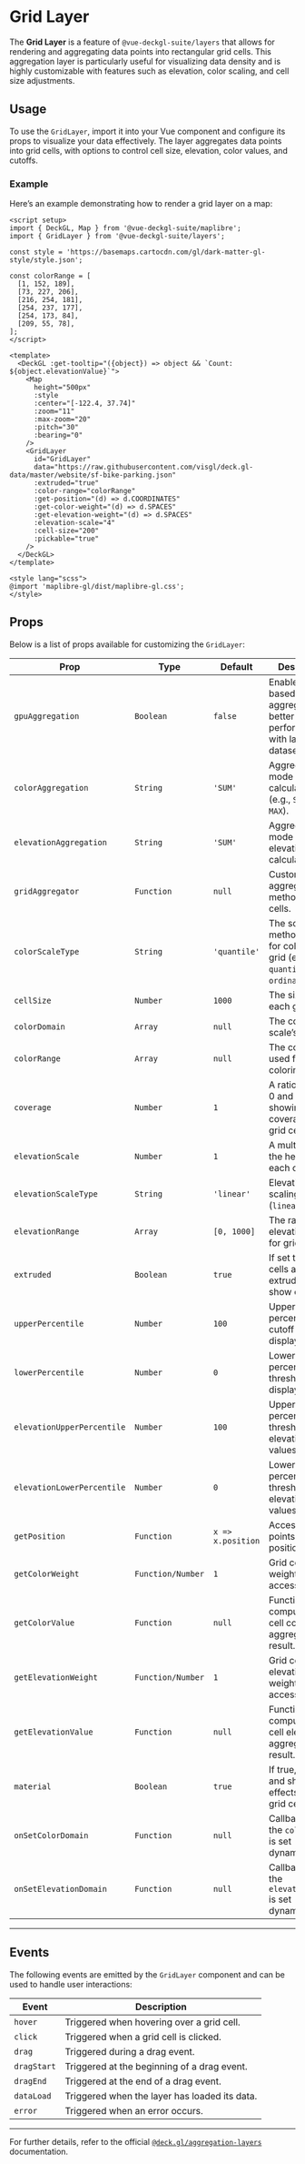 <script setup>
import { DeckGL, Map } from '@vue-deckgl-suite/maplibre';
import { GridLayer } from '@vue-deckgl-suite/layers';
import 'maplibre-gl/dist/maplibre-gl.css';
</script>

# Grid Layer

The **Grid Layer** is a feature of `@vue-deckgl-suite/layers` that allows for rendering and aggregating data points into rectangular grid cells. This aggregation layer is particularly useful for visualizing data density and is highly customizable with features such as elevation, color scaling, and cell size adjustments.

<ClientOnly>
    <DeckGL :getTooltip="({object}) => object && `Count: ${object.elevationValue}`">
        <Map
            height="400px"
            :style="`https://basemaps.cartocdn.com/gl/dark-matter-gl-style/style.json`"
            :center="[-122.4, 37.74]"
            :zoom="11"
            :max-zoom="20"
            :pitch="30"
            :bearing="0"
        >
            <GridLayer
                id="grid-layer"
                data="https://raw.githubusercontent.com/visgl/deck.gl-data/master/website/sf-bike-parking.json"
                :extruded="true"
                :color-range="[
                  [1, 152, 189],
                  [73, 227, 206],
                  [216, 254, 181],
                  [254, 237, 177],
                  [254, 173, 84],
                  [209, 55, 78],
                ]"
                :get-position="(d) => d.COORDINATES"
                :get-color-weight="(d) => d.SPACES"
                :get-elevation-weight="(d) => d.SPACES"
                :elevation-scale="4"
                :cell-size="200"
                :pickable="true"
            />
        </Map>
    </DeckGL>
</ClientOnly>

## Usage

To use the `GridLayer`, import it into your Vue component and configure its props to visualize your data effectively. The layer aggregates data points into grid cells, with options to control cell size, elevation, color values, and cutoffs.

### Example

Here’s an example demonstrating how to render a grid layer on a map:

```vue
<script setup>
import { DeckGL, Map } from '@vue-deckgl-suite/maplibre';
import { GridLayer } from '@vue-deckgl-suite/layers';

const style = 'https://basemaps.cartocdn.com/gl/dark-matter-gl-style/style.json';

const colorRange = [
  [1, 152, 189],
  [73, 227, 206],
  [216, 254, 181],
  [254, 237, 177],
  [254, 173, 84],
  [209, 55, 78],
];
</script>

<template>
  <DeckGL :get-tooltip="({object}) => object && `Count: ${object.elevationValue}`">
    <Map
      height="500px"
      :style
      :center="[-122.4, 37.74]"
      :zoom="11"
      :max-zoom="20"
      :pitch="30"
      :bearing="0"
    />
    <GridLayer
      id="GridLayer"
      data="https://raw.githubusercontent.com/visgl/deck.gl-data/master/website/sf-bike-parking.json"
      :extruded="true"
      :color-range="colorRange"
      :get-position="(d) => d.COORDINATES"
      :get-color-weight="(d) => d.SPACES"
      :get-elevation-weight="(d) => d.SPACES"
      :elevation-scale="4"
      :cell-size="200"
      :pickable="true"
    />
  </DeckGL>
</template>

<style lang="scss">
@import 'maplibre-gl/dist/maplibre-gl.css';
</style>
```

## Props

Below is a list of props available for customizing the `GridLayer`:

| Prop                    | Type                              | Default        | Description                                                                                   |
|-------------------------|-----------------------------------|----------------|-----------------------------------------------------------------------------------------------|
| `gpuAggregation`        | `Boolean`                        | `false`        | Enables GPU-based aggregation for better performance with large datasets.                     |
| `colorAggregation`      | `String`                         | `'SUM'`        | Aggregation mode for color calculation (e.g., `SUM`, `MEAN`, `MAX`).                          |
| `elevationAggregation`  | `String`                         | `'SUM'`        | Aggregation mode for elevation calculation.                                                   |
| `gridAggregator`        | `Function`                       | `null`         | Custom aggregation method for grid cells.                                                     |
| `colorScaleType`        | `String`                         | `'quantile'`   | The scaling method used for coloring the grid (e.g., `quantile`, `ordinal`).                  |
| `cellSize`              | `Number`                         | `1000`         | The size of each grid cell.                                                                   |
| `colorDomain`           | `Array`                          | `null`         | The color scale’s domain.                                                                     |
| `colorRange`            | `Array`                          | `null`         | The color range used for grid coloring.                                                       |
| `coverage`              | `Number`                         | `1`            | A ratio between 0 and 1 showing the coverage of grid cells.                                   |
| `elevationScale`        | `Number`                         | `1`            | A multiplier for the height of each cell.                                                     |
| `elevationScaleType`    | `String`                         | `'linear'`     | Elevation scaling type (`linear`, etc.).                                                      |
| `elevationRange`        | `Array`                          | `[0, 1000]`    | The range of elevation values for grid cells.                                                 |
| `extruded`              | `Boolean`                        | `true`         | If set to true, cells are extruded to show elevation.                                          |
| `upperPercentile`       | `Number`                         | `100`          | Upper percentile cutoff for displaying cells.                                                 |
| `lowerPercentile`       | `Number`                         | `0`            | Lower percentile threshold for displaying cells.                                              |
| `elevationUpperPercentile` | `Number`                      | `100`          | Upper percentile threshold for elevation values.                                              |
| `elevationLowerPercentile` | `Number`                      | `0`            | Lower percentile threshold for elevation values.                                              |
| `getPosition`           | `Function`                       | `x => x.position` | Access data points’ positions.                                                              |
| `getColorWeight`        | `Function/Number`                | `1`            | Grid cell color weight accessor.                                                              |
| `getColorValue`         | `Function`                       | `null`         | Function to compute grid cell color aggregation result.                                       |
| `getElevationWeight`    | `Function/Number`                | `1`            | Grid cell elevation weight accessor.                                                          |
| `getElevationValue`     | `Function`                       | `null`         | Function to compute grid cell elevation aggregation result.                                   |
| `material`              | `Boolean`                        | `true`         | If true, lighting and shading effects apply to grid cells.                                    |
| `onSetColorDomain`      | `Function`                       | `null`         | Callback when the `colorDomain` is set dynamically.                                           |
| `onSetElevationDomain`  | `Function`                       | `null`         | Callback when the `elevationDomain` is set dynamically.                                       |

---

## Events

The following events are emitted by the `GridLayer` component and can be used to handle user interactions:

| Event         | Description                               |
|---------------|-------------------------------------------|
| `hover`       | Triggered when hovering over a grid cell. |
| `click`       | Triggered when a grid cell is clicked.    |
| `drag`        | Triggered during a drag event.            |
| `dragStart`   | Triggered at the beginning of a drag event.|
| `dragEnd`     | Triggered at the end of a drag event.     |
| `dataLoad`    | Triggered when the layer has loaded its data.|
| `error`       | Triggered when an error occurs.           |

---

For further details, refer to the official [`@deck.gl/aggregation-layers`](https://deck.gl/docs/api-reference/aggregation-layers/grid-layer) documentation.